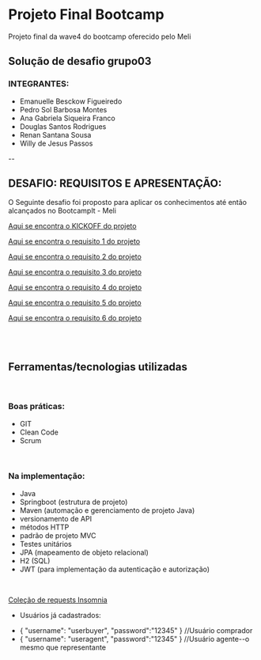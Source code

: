 # Projeto Final Bootcamp
Projeto final da wave4 do bootcamp oferecido pelo Meli
## Solução de desafio grupo03
### INTEGRANTES:
* Emanuelle Besckow Figueiredo
* Pedro Sol Barbosa Montes 
* Ana Gabriela Siqueira Franco 
* Douglas Santos Rodrigues 
* Renan Santana Sousa
* Willy de Jesus Passos

--

## DESAFIO: REQUISITOS E APRESENTAÇÃO:
O Seguinte desafio foi proposto para aplicar os conhecimentos até então alcançados no BootcampIt - Meli


[Aqui se encontra o KICKOFF do projeto](./requisitos/EnunciadoBaseWave4.pdf)

[Aqui se encontra o requisito 1 do projeto](./requisitos/Requito1.pdf)

[Aqui se encontra o requisito 2 do projeto](./requisitos/Requito2.pdf)

[Aqui se encontra o requisito 3 do projeto](./requisitos/Requito3.pdf)

[Aqui se encontra o requisito 4 do projeto](./requisitos/Requito4.pdf)

[Aqui se encontra o requisito 5 do projeto](./requisitos/Requito5.pdf)

[Aqui se encontra o requisito 6 do projeto](./requisitos/Requito6.pdf)

<br><br>

## Ferramentas/tecnologias utilizadas

<br>

### Boas práticas:

- GIT
- Clean Code
- Scrum

<br>

### Na implementação:

- Java
- Springboot (estrutura de projeto)
- Maven (automação e gerenciamento de projeto Java)
- versionamento de API
- métodos HTTP
- padrão de projeto MVC
- Testes unitários
- JPA (mapeamento de objeto relacional)
- H2 (SQL)
- JWT (para implementação da autenticação e autorização)

<br>

[Coleção de requests Insomnia](./insomnia)

* Usuários já cadastrados:
- {
	"username": "userbuyer",
	"password":"12345"
}  //Usuário comprador
- {
	"username": "useragent",
	"password":"12345"
}  //Usuário agente--o mesmo que representante
